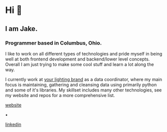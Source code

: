 # Hi :mate:

## I am Jake.

### Programmer based in Columbus, Ohio.
I like to work on all different types of technologies and pride myself in being well at both frontend development and backend/lower level concepts. Overall I am just trying to make some cool stuff and learn a lot along the way.

I currently work at [your lighting brand](https://yourlightingbrand.com/) as a data coordinator, where my main focus is maintaining, gathering and cleansing data using primarily python and some of it's libraries. My skillset includes many other technologies, see my website and repos for a more comprehensive list.

<div>
    <p><a href="https://jakedev.netlify.app/">website </a></p>
    <p>•</p>
    <p><a href="https://www.linkedin.com/in/jake-norman-b8b1352b1/">linkedin</a></p>
</div>
